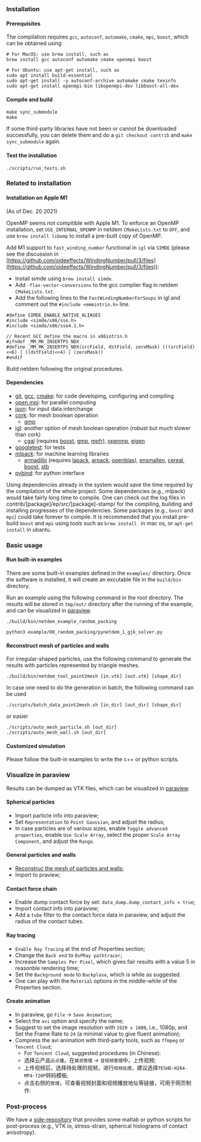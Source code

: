 ###

### Installation

#### Prerequisites

The compilation requires ``gcc``, ``autoconf``, ``automake``, ``cmake``, ``mpi``, ``boost``, which can be obtained using

```
# For MacOS: use brew install, such as
brew install gcc autoconf automake cmake openmpi boost
        
# For Ubuntu: use apt-get install, such as
sudo apt install build-essential
sudo apt-get install -y autoconf-archive automake cmake texinfo
sudo apt-get install openmpi-bin libopenmpi-dev libboost-all-dev
```

#### Compile and build

```
make sync_submodule
make
``` 

If some third-party libraries have not been or cannot be downloaded successfully, you can delete them and do a ``git checkout contrib`` and ``make sync_submodule`` again.


#### Test the installation

```
./scripts/run_tests.sh
```

### Related to installation 

#### Installation on Apple M1

(As of Dec. 20 2021)

OpenMP seems not compitible with Apple M1. To enforce an OpenMP installation, set ``USE_INTERNAL_OPENMP`` in netdem ``CMakeLists.txt`` to ``OFF``, and use ``brew install libomp`` to install a pre-built copy of OpenMP.

Add M1 support to ``fast_winding_number`` functional in ``igl`` via ``SIMDE`` (please see the discussion in [https://github.com/sideeffects/WindingNumber/pull/3/files](https://github.com/sideeffects/WindingNumber/pull/3/files)): 

- Install simde using ``brew install simde``.
- Add ``-flax-vector-conversions`` to the gcc complier flag in netdem ``CMakeLists.txt``.
- Add the following lines to the ``FastWindingNumberForSoups`` in igl and comment out the ``#include <emmintrin.h>`` line.

```
#define SIMDE_ENABLE_NATIVE_ALIASES
#include <simde/x86/sse.h>
#include <simde/x86/sse4.1.h>

// Recent GCC define the macro in x86intrin.h
#ifndef _MM_MK_INSERTPS_NDX
#define _MM_MK_INSERTPS_NDX(srcField, dstField, zeroMask) (((srcField)<<6) | ((dstField)<<4) | (zeroMask))
#endif
```

Build netdem following the original procedures.

#### Dependencies

 - [git](https://git-scm.com), [gcc](https://gcc.gnu.org), [cmake](https://cmake.org): for code developing, configuring and compiling
 - [open mpi](https://www.open-mpi.org): for parallel computing
 - [json](https://github.com/ArthurSonzogni/nlohmann_json_cmake_fetchcontent.git): for input data interchange
 - [cork](https://github.com/libigl/cork.git): for mesh boolean operation
    - [gmp](https://gmplib.org)
 - [igl](https://github.com/libigl/libigl.git): another option of mesh boolean operation (robust but much slower than cork)
    - [cgal](https://github.com/CGAL/cgal.git) (requires [boost](https://github.com/boostorg/boost.git), [gmp](https://gmplib.org), [mpfr](https://www.mpfr.org)), [openmp](https://openmp.llvm.org/), [eigen](https://gitlab.com/libeigen/eigen.git)
 - [googletest](https://github.com/google/googletest.git): for tests
 - [mlpack](https://github.com/mlpack/mlpack.git): for machine learning libraries
    - [armadillo](http://arma.sourceforge.net/download.html) (requires [lapack](https://github.com/Reference-LAPACK/lapack.git), [arpack](https://github.com/opencollab/arpack-ng.git), [openblas](https://github.com/xianyi/OpenBLAS.git)), [ensmallen](https://github.com/mlpack/ensmallen), [cereal](https://github.com/USCiLab/cereal), [boost](https://github.com/boostorg/boost.git), [stb](https://github.com/nothings/stb.git)
- [pybind](https://github.com/pybind/pybind11.git): for python interface 

Using dependencies already in the system would save the time required by the compilation of the whole project. Some dependencies (e.g., mlpack) would take fairly long time to compile. One can check out the log files in contrib/[package]/ep/src/[package]-stamp/ for the compiling, building and installing progresses of the dependencies. Some packages (e.g., ``boost`` and ``mpi``) could take forever to compile. It is recommended that you install pre-build ``boost`` and ``mpi`` using tools such as ``brew install `` in mac os, or ``apt-get install`` in ubantu.

### Basic usage

#### Run built-in examples

There are some built-in examples defined in the ``examples/`` directory. Once the software is installed, it will create an excutable file in the ``build/bin`` directory. 

Run an example using the following command in the root directory. The results will be stored in ``tmp/out/`` directory after the running of the example, and can be visualized in [paraview](https://www.paraview.org).

```
./build/bin/netdem_example_random_packing
```
  
```
python3 example/00_random_packing/pynetdem_1_gjk_solver.py
```

#### <a name="recon_mesh_ref"></a>Reconstruct mesh of particles and walls

For irregular-shaped particles, use the following command to generate the results with particles represented by triangle meshes.

```
./build/bin/netdem_tool_point2mesh [in.vtk] [out.vtk] [shape_dir]
```

In case one need to do the generation in batch, the following command can be used

```
./scripts/batch_data_point2mesh.sh [in_dir] [out_dir] [shape_dir]
```

or easier

```        
./scripts/auto_mesh_particle.sh [out_dir]
./scripts/auto_mesh_wall.sh [out_dir]
```

#### Customized simulation

Please follow the built-in examples to write the c++ or python scripts.

### Visualize in paraview

Results can be dumped as VTK files, which can be visualized in [paraview](https://www.paraview.org/).

#### Spherical particles

- Import particle info into paraview;
- Set ``Representation`` to ``Point Gaussian``, and adjust the radius;
- In case particles are of various sizes, enable ``Toggle advanced properties``, enable ``Use Scale Array``, select the proper ``Scale Array Component``, and adjust the ``Range``.

#### General particles and walls

- [Reconstruc the mesh of particles and walls](#recon_mesh_ref);
- Import to praview;

#### Contact force chain

- Enable dump contact force by set: ``data_dump.dump_contact_info = true``;
- Import contact info into paraview;
- Add a ``tube`` filter to the contact force data in paraview, and adjust the radius of the contact tubes.

#### Ray tracing

- ``Enable Ray Tracing`` at the end of Properties section;
- Change the ``Back end`` to ``OsPRay pathtracer``;
- Increase the ``Samples Per Pixel``, which gives fair results with a value 5 in reasonble rendering time;
- Set the ``Background mode`` to ``Backplase``, which is while as suggested.
- One can play with the ``Material`` options in the middle-while of the Properties section.

#### Create animation

- In paraview, go ``File`` &rarr; ``Save Animation``;
- Select the ``avi`` option and specify the name;
- Suggest to set the image resolution with ``1920 x 1080``, i.e., 1080p, and Set the Frame Rate to ``24`` (a minimal value to give fluent animation);
- Compress the avi animation with third-party tools, such as ``ffmpeg`` or ``Tencent Cloud``;
    - For ``Tencent Cloud``, suggested procedures (in Chinese):
    - 选择云产品``云点播``，在``媒资管理`` &rarr; ``音视频管理``中，上传视频;
    - 上传视频后，选择待处理的视频，进行``视频处理``，建议选择``TESHD-H264-MP4-720P``转码模板;
    - 点击右侧的``管理``，可查看视频封面和视频播放地址等链接，可用于网页制作.

### Post-process

We have a [side-repository](https://github.com/net-dem/dem_postprocess_scripts) that provides some matlab or python scripts for post-process (e.g., VTK io, stress-strain, spherical histograms of contact anisotropy).